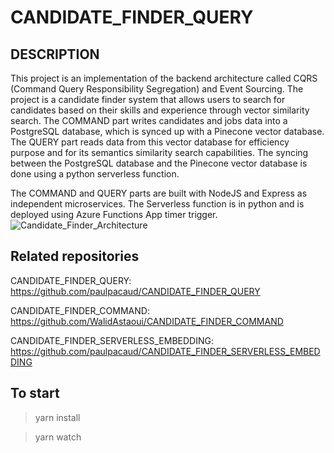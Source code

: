 # CANDIDATE_FINDER_QUERY

## DESCRIPTION

This project is an implementation of the backend architecture called CQRS (Command Query Responsibility Segregation) and Event Sourcing. The project is a candidate finder system that allows users to search for candidates based on their skills and experience through vector similarity search. 
The COMMAND part writes candidates and jobs data into a PostgreSQL database, which is synced up with a Pinecone vector database. The QUERY part reads data from this vector database for efficiency purpose and for its semantics similarity search capabilities. The syncing between the PostgreSQL database and the Pinecone vector database is done using a python serverless function.

The COMMAND and QUERY parts are built with NodeJS and Express as independent microservices. The Serverless function is in python and is deployed using Azure Functions App timer trigger.
![Candidate_Finder_Architecture](https://github.com/paulpacaud/CANDIDATE_FINDER_QUERY/assets/85497912/c00dbde0-b0d9-4135-bdfb-5d2f2ce7cb01)


## Related repositories
CANDIDATE_FINDER_QUERY: https://github.com/paulpacaud/CANDIDATE_FINDER_QUERY

CANDIDATE_FINDER_COMMAND: https://github.com/WalidAstaoui/CANDIDATE_FINDER_COMMAND

CANDIDATE_FINDER_SERVERLESS_EMBEDDING: https://github.com/paulpacaud/CANDIDATE_FINDER_SERVERLESS_EMBEDDING

## To start

> yarn install

> yarn watch




